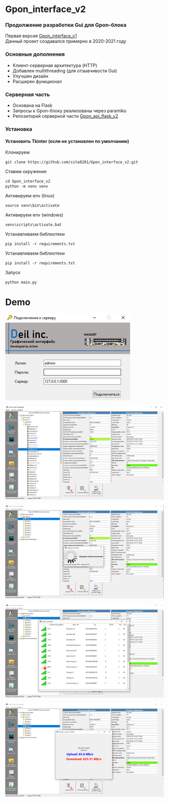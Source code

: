 # Gpon_interface_v2
### Продолжение разработки Gui для Gpon-блока
Первая версия [Gpon_interface_v1](https://github.com/sita8281/Gpon_interface_v1)<br>
Данный проект создавался примерно в 2020-2021 году



### Основные дополнения
* Клиент-серверная архитектура (HTTP)
* Добавлен multithreading (для отзывчивости Gui)
* Улучшен дизайн
* Расширен функционал


### Серверная часть
* Основана на Flask
* Запросы к Gpon-блоку реализованы через paramiko
* Репозиторий серверной части [Gpon_api_flask_v2
](https://github.com/sita8281/Gpon_api_flask_v2)

### Установка
#### Установить Tkinter (если не установлен по умолчанию)
Клонируем
``` 
git clone https://github.com/sita8281/Gpon_interface_v2.git
```

Ставим окружение
```
cd Gpon_interface_v2
python -m venv venv
```

Активируем env (linux)
```
source venv\bin\activate
```

Активируем env (windows)
```
venv\scripts\activate.bat
```

Устанавливаем библиотеки
```
pip install -r requirements.txt
```

Устанавливаем библиотеки
```
pip install -r requirements.txt
```

Запуск
```
python main.py
```

# Demo

![demo1](demo/demo0.png)

![demo1](demo/demo1.png)

![demo2](demo/demo2.png)

![demo3](demo/demo3.png)

![demo4](demo/demo4.png)